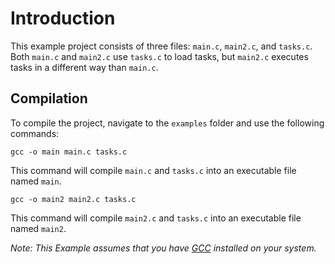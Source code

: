<h1>Introduction</h1>
<p>This example project consists of three files: <code>main.c</code>, <code>main2.c</code>, and <code>tasks.c</code>. Both <code>main.c</code> and <code>main2.c</code> use <code>tasks.c</code> to load tasks, but <code>main2.c</code> executes tasks in a different way than <code>main.c</code>.</p>

<h2>Compilation</h2>
<p>To compile the project, navigate to the <code>examples</code> folder and use the following commands:</p>

<pre><code>gcc -o main main.c tasks.c
</code></pre>

<p>This command will compile <code>main.c</code> and <code>tasks.c</code> into an executable file named <code>main</code>.</p>

<pre><code>gcc -o main2 main2.c tasks.c
</code></pre>

<p>This command will compile <code>main2.c</code> and <code>tasks.c</code> into an executable file named <code>main2</code>.</p>

<p><em>Note: This Example assumes that you have <a href="https://gcc.gnu.org/">GCC</a> installed on your system.</em></p>
